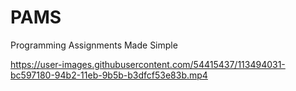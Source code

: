 # PAMS
Programming Assignments Made Simple


https://user-images.githubusercontent.com/54415437/113494031-bc597180-94b2-11eb-9b5b-b3dfcf53e83b.mp4
